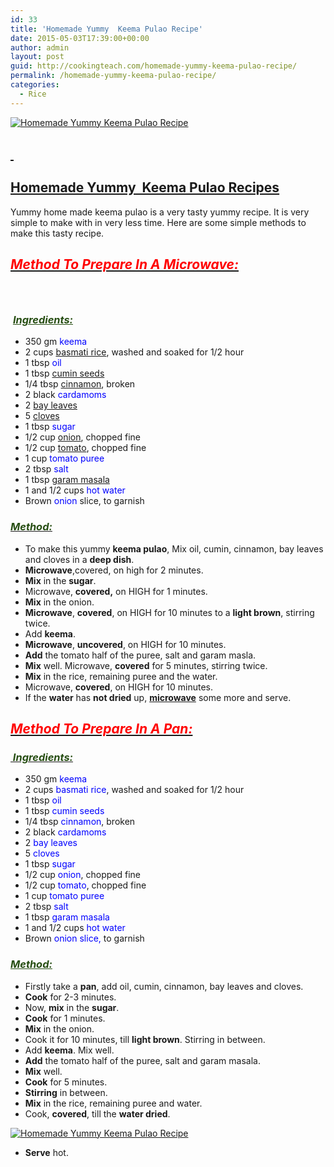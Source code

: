```yaml
---
id: 33
title: 'Homemade Yummy  Keema Pulao Recipe'
date: 2015-05-03T17:39:00+00:00
author: admin
layout: post
guid: http://cookingteach.com/homemade-yummy-keema-pulao-recipe/
permalink: /homemade-yummy-keema-pulao-recipe/
categories:
  - Rice
---
```


[![Homemade Yummy  Keema Pulao Recipe](http://1.bp.blogspot.com/-YMESq8PIGho/VUZUT0kVWwI/AAAAAAAAAUE/wy47rJl7ioM/s1600/dsc02484.jpg "Homemade Yummy  Keema Pulao Recipe")](http://1.bp.blogspot.com/-YMESq8PIGho/VUZUT0kVWwI/AAAAAAAAAUE/wy47rJl7ioM/s1600/dsc02484.jpg)

## <span style="text-decoration: underline;"> </span>

## <span style="text-decoration: underline;">Homemade Yummy  Keema Pulao Recipes</span>

Yummy home made keema pulao is a very tasty yummy recipe. It is very simple to make with in very less time. Here are some simple methods to make this tasty recipe.

## **_<u><span style="color: red;">Method To Prepare In A Microwave:</span></u>_**

### <span style="color: #274e13;"> </span>

### <span style="color: #274e13;"> **_<u>Ingredients:</u>_**</span>

*   350 gm <span style="color: blue;">keema</span>
*   2 cups [basmati rice](http://en.wikipedia.org/wiki/Basmati "Basmati"), washed and soaked for 1/2 hour
*   1 tbsp <span style="color: blue;">oil</span>
*   1 tbsp [cumin seeds](http://en.wikipedia.org/wiki/Cumin "Cumin")
*   1/4 tbsp [cinnamon](http://en.wikipedia.org/wiki/Cinnamon "Cinnamon"), broken
*   2 black <span style="color: blue;">cardamoms</span>
*   2 [bay leaves](http://en.wikipedia.org/wiki/Bay_leaf "Bay leaf")
*   5 [cloves](http://en.wikipedia.org/wiki/Clove "Clove")
*   1 tbsp <span style="color: blue;">sugar</span>
*   1/2 cup [onion](http://en.wikipedia.org/wiki/Onion "Onion"), chopped fine
*   1/2 cup [tomato](http://en.wikipedia.org/wiki/Tomato "Tomato"), chopped fine
*   1 cup <span style="color: blue;">tomato puree</span>
*   2 tbsp <span style="color: blue;">salt</span>
*   1 tbsp [garam masala](http://en.wikipedia.org/wiki/Garam_masala "Garam masala")
*   1 and 1/2 cups <span style="color: blue;">hot water</span>
*   Brown <span style="color: blue;">onion</span> slice, to garnish

### **_<u><span style="color: #274e13;">Method:</span></u>_**

*   To make this yummy **keema pulao**, Mix oil, cumin, cinnamon, bay leaves and cloves in a **deep dish**.
*   **Microwave**,covered, on high for 2 minutes.
*   **Mix** in the **sugar**.
*   Microwave, **covered,** on HIGH for 1 minutes.
*   **Mix** in the onion.
*   **Microwave**, **covered**, on HIGH for 10 minutes to a **light brown**, stirring twice.
*   Add **keema**.
*   **Microwave**, **uncovered**, on HIGH for 10 minutes.
*   **Add** the tomato half of the puree, salt and garam masla.
*   **Mix** well. Microwave, **covered** for 5 minutes, stirring twice.
*   **Mix** in the rice, remaining puree and the water.
*   Microwave, **covered**, on HIGH for 10 minutes.
*   If the **water** has **not dried** up, [**microwave**](http://en.wikipedia.org/wiki/Microwave "Microwave") some more and serve.

## _<u><span style="color: red;">Method To Prepare In A Pan:</span></u>_

### _<u><span style="color: #274e13;"> Ingredients:</span></u>_

*   350 gm <span style="color: blue;">keema</span>
*   2 cups <span style="color: blue;">basmati rice</span>, washed and soaked for 1/2 hour
*   1 tbsp <span style="color: blue;">oil</span>
*   1 tbsp <span style="color: blue;">cumin seeds</span>
*   1/4 tbsp <span style="color: blue;">cinnamon</span>, broken
*   2 black <span style="color: blue;">cardamoms</span>
*   2 <span style="color: blue;">bay leaves</span>
*   5 <span style="color: blue;">cloves</span>
*   1 tbsp <span style="color: blue;">sugar</span>
*   1/2 cup <span style="color: blue;">onion</span>, chopped fine
*   1/2 cup <span style="color: blue;">tomato</span>, chopped fine
*   1 cup <span style="color: blue;">tomato puree</span>
*   2 tbsp <span style="color: blue;">salt</span>
*   1 tbsp <span style="color: blue;">garam masala</span>
*   1 and 1/2 cups <span style="color: blue;">hot water</span>
*   Brown <span style="color: blue;">onion slice,</span> to garnish

### <span style="color: #274e13;">_<u>Method:</u>_</span>

*   Firstly take a **pan**, add oil, cumin, cinnamon, bay leaves and cloves.
*   **Cook** for 2-3 minutes.
*   Now, **mix** in the **sugar**.
*   **Cook** for 1 minutes.
*   **Mix** in the onion.
*   Cook it for 10 minutes, till **light brown**. Stirring in between.
*   Add **keema**. Mix well.
*   **Add** the tomato half of the puree, salt and garam masala.
*   **Mix** well.
*   **Cook** for 5 minutes.
*   **Stirring** in between.
*   **Mix** in the rice, remaining puree and water.
*   Cook, **covered**, till the **water dried**.

[![Homemade Yummy  Keema Pulao Recipe](http://3.bp.blogspot.com/-Mfe2bZuAPu8/VUZUAwvtX9I/AAAAAAAAAT8/VvR1EJDM9qY/s1600/keema-curry-cooking.jpg "Homemade Yummy  Keema Pulao Recipe")](http://3.bp.blogspot.com/-Mfe2bZuAPu8/VUZUAwvtX9I/AAAAAAAAAT8/VvR1EJDM9qY/s1600/keema-curry-cooking.jpg)

*   **Serve** hot.
